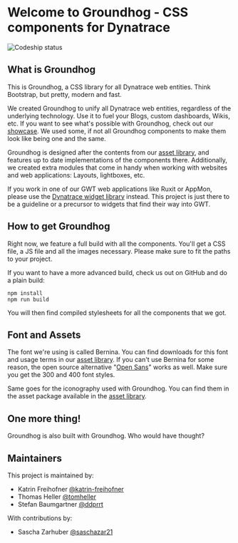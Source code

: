 # Welcome to Groundhog - CSS components for Dynatrace

![Codeship status](https://codeship.com/projects/9556cd40-41e5-0134-3f7c-4aa295a04468/status?branch=master)

## What is Groundhog

This is Groundhog, a CSS library for all Dynatrace web entities. Think Bootstrap,
but pretty, modern and fast.

We created Groundhog to unify all Dynatrace web entities, regardless of the
underlying technology. Use it to fuel your Blogs, custom dashboards, Wikis, etc.
If you want to see what's possible with Groundhog, check out our [showcase](http://groundhog.dynalabs.io/doc/showcase/). We used
some, if not all Groundhog components to make them look like being one and the same.

Groundhog is designed after the contents from our [asset library](http://assets.ruxitlabs.com),
and features up to date implementations of the components there. Additionally, we created
extra modules that come in handy when working with websites and web applications: Layouts,
lightboxes, etc.

If you work in one of our GWT web applications like Ruxit or AppMon, please use the
[Dynatrace widget library](https://bitbucket.lab.dynatrace.org/projects/LIB/repos/widget-library/browse)
instead. This project is just there to be a guideline or a precursor to widgets that
find their way into GWT.

## How to get Groundhog

Right now, we feature a full build with all the components. You'll get a CSS file,
a JS file and all the images necessary. Please make sure to fit the paths to your
project.

If you want to have a more advanced build, check us out on GitHub and do a plain build:

```
npm install
npm run build
```

You will then find compiled stylesheets for all the components that we got.

## Font and Assets

The font we're using is called Bernina. You can find downloads for this font and
usage terms in our [asset library](http://assets.ruxitlabs.com/brand/groundhog/). If you
can't use Bernina for some reason, the open source alternative "[Open Sans](https://www.google.com/fonts/specimen/Open+Sans)" works as well.
Make sure you get the 300 and 400 font styles.

Same goes for the iconography used with Groundhog. You can find them in the asset
package available in the [asset library](http://assets.ruxitlabs.com/brand/groundhog/).

## One more thing!

Groundhog is also built with Groundhog. Who would have thought?

## Maintainers

This project is maintained by:

- Katrin Freihofner [@katrin-freihofner](https://github.com/katrin-freihofner)
- Thomas Heller [@tomheller](https://github.com/tomheller)
- Stefan Baumgartner [@ddprrt](https://github.com/ddprrt)

With contributions by:

- Sascha Zarhuber [@saschazar21](https://github.com/saschazar21)
